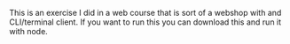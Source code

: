 This is an exercise I did in a web course that is sort of a webshop 
with and CLI/terminal client. If you want to run this you can download 
this and run it with node.


